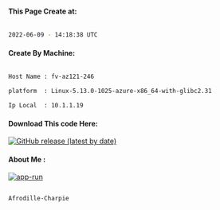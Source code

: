 
   
#### This Page Create at:

```bash

2022-06-09 - 14:18:38 UTC

```

#### Create By Machine:

```bash

Host Name : fv-az121-246

platform  : Linux-5.13.0-1025-azure-x86_64-with-glibc2.31

Ip Local  : 10.1.1.19

```
#### Download This code Here:

[![GitHub release (latest by date)](https://img.shields.io/github/v/release/Afrodille-Charpie/App-Run-1?style=for-the-badge&label=Download)](https://github.com/Afrodille-Charpie/App-Run-1/releases) 

</p> 

#### About Me :

[![app-run](https://github.com/Afrodille-Charpie/App-Run-1/actions/workflows/app-run.yml/badge.svg)](https://github.com/Afrodille-Charpie/App-Run-1/actions/workflows/app-run.yml)

```bash

Afrodille-Charpie

```

